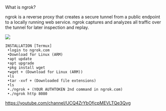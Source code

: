 
What is ngrok?

ngrok is a reverse proxy that creates a secure tunnel from a public endpoint to a locally running web service. ngrok captures and analyzes all traffic over the tunnel for later inspection and replay.


<img src="https://camo.githubusercontent.com/c38e5f8cf24e62a3a2482897d4653b70e7d42649549b48cea4d90e873c5480c3/68747470733a2f2f6e67726f6b2e636f6d2f7374617469632f696d672f6f766572766965772e706e67">


```
INSTALLATION [Termux]
 •login to ngrok.com
 •Download for Linux (ARM)
 •apt update
 •apt upgrade 
 •pkg install wget 
 •wget + (Download for Linux (ARM))
 •ls
 •tar -xvf + (Downloaded file extensions)
 •ls
 •./ngrok + (YOUR AUTHTOKEN 2nd command in ngrok.com) 
 •./ngrok http 8080
```

https://youtube.com/channel/UCQ4ZrYbOfjcpMEVLTQe3Qvg


